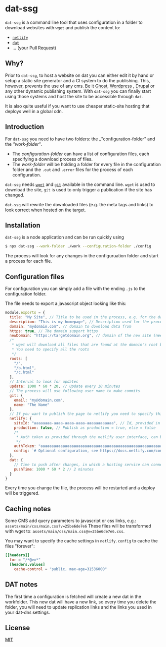 # dat-ssg

`dat-ssg` is a command line tool that uses configuration in a folder to download websites with `wget` and publish the content to:

- [`netlify`](https://www.netlify.com/)
- [`dat`](https://dat.foundation/)
- ... (your Pull Request)

## Why?

Prior to `dat-ssg`, to host a website on dat you can either edit it by hand or setup a static site generator and a CI system
to do the publishing. This, however, prevents the use of any cms. Be it [Ghost](https://ghost.org/), [Wordpress](https://wordpress.com/)
, [Drupal](https://www.drupal.com/) or any other dynamic publishing system. With `dat-ssg` you can finally start using 
those systems and host the site to be accessible through `dat`.

It is also quite useful if you want to use cheaper static-site hosting that deploys well in a global cdn.

## Introduction

For `dat-ssg` you need to have two folders: the _"configuration-folder" and the _"work-folder"_.

- The _configuration-folder_ can have a list of configuration files, each specifying a download process of files.
- The _work-folder_ will be holding a folder for every file in the configuration folder and the `.out` and `.error`
    files for the process of each configuration.

`dat-ssg` needs [`wget`](https://www.gnu.org/software/wget/) and [`git`](https://git-scm.com/) available in the command line.
`wget` is used to download the site, `git` is used to only trigger a publication if the site has changed.

`dat-ssg` will rewrite the downloaded files (e.g. the meta tags and links) to look correct when hosted on the target.

## Installation

`dat-ssg` is a node application and can be run quickly using

```sh
$ npx dat-ssg --work-folder ./work --configuration-folder ./config
```

The process will look for any changes in the configuruation folder and start a process for each file.

## Configuration files

For configuration you can simply add a file with the ending `.js` to the configuration folder.

The file needs to export a javascript object looking like this:

```javascript
module.exports = {
  title: "My Site", // Title to be used in the process, e.g. for the dat config file
  description: "This is my homepage", // Description used for the process, e.g. for the dat config file
  domain: "mydomain.com", // domain to download data from
  https: true, // The domain support https
  newDomain: "https://targetdomain.org", // domain of the new site (needed for content-rewrites)
  /*
   * wget will download all files that are found at the domain's root but there may be extra roots to look for content.
   * You need to specify all the roots 
   */
  roots: [
    "/",
    "/b.html",
    "/c.html"
  ],
  // Interval to look for updates
  update: 1000 * 60 * 20, // Update every 10 minutes
  // The process will use following user name to make commits
  git: {
    email: "my@domain.com",
    name: "The Name"
  },
  // If you want to publish the page to netlify you need to specify this property, else you can skip it!
  netlify: {
    siteId: "aaaaaaaa-aaaa-aaaa-aaaa-aaaaaaaaaaaa", // Id, provided in the netlify setup
    production: false, // Publish as production = true, else = false
    /*
     * Auth token as provided through the netlify user interface, can be also loaded through `process.env`
     */
    authToken: "aaaaaaaaaaaaaaaaaaaaaaaaaaaaaaaaaaaaaaaaaaaaaaaaaaaaaaaaaaaaaaaa",
    config: `# Optional configuration, see https://docs.netlify.com/configure-builds/file-based-configuration/#sample-file`
  },
  dat: {
    // Time to push after changes, in which a hosting service can connect and download the latest update.
    pushTime: 1000 * 60 * 2 // 2 minutes
  }
}
```

Every time you change the file, the process will be restarted and a deploy will be triggered.

## Caching notes

Some CMS add query parameters to javascript or css links, e.g.: `assets/main/css/main.css?v=25be6de7e6`
These files will be transformed with wget to: `assets/main/css/main.css@v=25be6de7e6.css`.

You may want to specify the cache settings in `netlify.config` to cache the files "forever":

```toml
[[headers]]
  for = "/*@v=*"
  [headers.values]
    cache-control = "public, max-age=31536000"
```

## DAT notes

The first time a configuration is fetched will create a new dat in the workfolder. This new dat
will have a new link, so every time you delete the folder, you will need to update replication
links and the links you used in your dat-dns settings.

## License

[MIT](./LICENSE)

